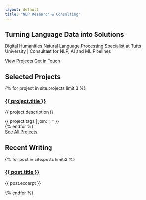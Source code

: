 ```yaml
---
layout: default
title: "NLP Research & Consulting"
---
```


<section class="hero">
  <h1>Turning Language Data into Solutions</h1> 
  <p class="subtitle">Digital Humanities Natural Language Processing Specialist at Tufts University | Consultant for NLP, AI and ML Pipelines</p>
  <a href="#projects" class="button">View Projects</a>
  <a href="#contact" class="button">Get in Touch</a>
</section>

<section id="projects">
  <h2>Selected Projects</h2>
  <div class="project-grid">
    {% for project in site.projects limit:3 %}
      <div class="project-card">
        <h3><a href="{{ project.url }}">{{ project.title }}</a></h3>
        <p>{{ project.description }}</p>
        <span class="tag">{{ project.tags | join: ", " }}</span>
      </div>
    {% endfor %}
  </div>
  <a href="/projects" class="button">See All Projects</a>
</section>

<section id="blog-highlights">
  <h2>Recent Writing</h2>
  {% for post in site.posts limit:2 %}
    <article>
      <h3><a href="{{ post.url }}">{{ post.title }}</a></h3>
      <p>{{ post.excerpt }}</p>
    </article>
  {% endfor %}
</section>